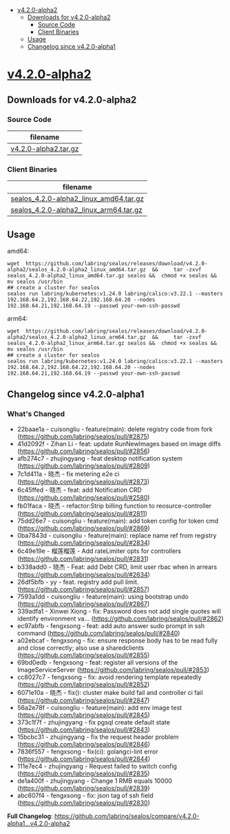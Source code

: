 - [v4.2.0-alpha2](#v420-alpha2)
  - [Downloads for v4.2.0-alpha2](#downloads-for-v420-alpha2)
    - [Source Code](#source-code)
    - [Client Binaries](#client-binaries)
  - [Usage](#usage)
  - [Changelog since v4.2.0-alpha1](#changelog-since-v420-alpha1)

# [v4.2.0-alpha2](https://github.com/labring/sealos/releases/tag/v4.2.0-alpha2)

## Downloads for v4.2.0-alpha2

### Source Code

filename |
-------- |
[v4.2.0-alpha2.tar.gz](https://github.com/labring/sealos/archive/refs/tags/v4.2.0-alpha2.tar.gz) |

### Client Binaries

filename |
-------- |
[sealos_4.2.0-alpha2_linux_amd64.tar.gz](https://github.com/labring/sealos/releases/download/v4.2.0-alpha2/sealos_4.2.0-alpha2_linux_amd64.tar.gz) |
[sealos_4.2.0-alpha2_linux_arm64.tar.gz](https://github.com/labring/sealos/releases/download/v4.2.0-alpha2/sealos_4.2.0-alpha2_linux_arm64.tar.gz) |

## Usage

amd64:

```shell
wget  https://github.com/labring/sealos/releases/download/v4.2.0-alpha2/sealos_4.2.0-alpha2_linux_amd64.tar.gz  &&     tar -zxvf sealos_4.2.0-alpha2_linux_amd64.tar.gz sealos &&  chmod +x sealos && mv sealos /usr/bin
## create a cluster for sealos
sealos run labring/kubernetes:v1.24.0 labring/calico:v3.22.1 --masters 192.168.64.2,192.168.64.22,192.168.64.20 --nodes 192.168.64.21,192.168.64.19 --passwd your-own-ssh-passwd
```

arm64:

```shell
wget  https://github.com/labring/sealos/releases/download/v4.2.0-alpha2/sealos_4.2.0-alpha2_linux_arm64.tar.gz  &&     tar -zxvf sealos_4.2.0-alpha2_linux_arm64.tar.gz sealos &&  chmod +x sealos && mv sealos /usr/bin
## create a cluster for sealos
sealos run labring/kubernetes:v1.24.0 labring/calico:v3.22.1 --masters 192.168.64.2,192.168.64.22,192.168.64.20 --nodes 192.168.64.21,192.168.64.19 --passwd your-own-ssh-passwd
```

## Changelog since v4.2.0-alpha1

### What's Changed
* 22baae1a - cuisongliu - feature(main): delete registry code from fork (https://github.com/labring/sealos/pull/#2875)
* 41d2092f - Zihan Li - feat: update RunNewImages based on image diffs (https://github.com/labring/sealos/pull/#2856)
* afb274c7 - zhujingyang - feat desktop notification system (https://github.com/labring/sealos/pull/#2809)
* 7c1d411a - 晓杰 - fix metering e2e ci (https://github.com/labring/sealos/pull/#2873)
* 6c45ffed - 晓杰 - feat: add Notification CRD (https://github.com/labring/sealos/pull/#2580)
* fb01faca - 晓杰 - refactor:Strip billing function to reosurce-controller (https://github.com/labring/sealos/pull/#2811)
* 75dd26e7 - cuisongliu - feature(main): add token config for token cmd (https://github.com/labring/sealos/pull/#2869)
* 0ba7843d - cuisongliu - feature(main): replace name ref from registry (https://github.com/labring/sealos/pull/#2834)
* 6c49e19e - 榴莲榴莲 - Add rateLimiter opts for controllers (https://github.com/labring/sealos/pull/#2831)
* b338add0 - 晓杰 - Feat: add Debt CRD, limit user rbac when in arrears (https://github.com/labring/sealos/pull/#2634)
* 26df5bfb - yy - feat. registry add pull limit. (https://github.com/labring/sealos/pull/#2857)
* 7593a1dd - cuisongliu - feature(main): using bootstrap undo (https://github.com/labring/sealos/pull/#2867)
* 339adfa1 - Xinwei Xiong - fix: Password does not add single quotes will identify environment va… (https://github.com/labring/sealos/pull/#2862)
* ec97abfb - fengxsong - feat: add auto answer sudo prompt in ssh command (https://github.com/labring/sealos/pull/#2840)
* a02ebcaf - fengxsong - fix: ensure response body has to be read fully and close correctly; also use a sharedclients (https://github.com/labring/sealos/pull/#2855)
* 69bd0edb - fengxsong - feat: register all versions of the ImageServiceServer (https://github.com/labring/sealos/pull/#2853)
* cc8027c7 - fengxsong - fix: avoid rendering template repeatedly (https://github.com/labring/sealos/pull/#2852)
* 6071e10a - 晓杰 - fix(): cluster make build fail and controller ci fail (https://github.com/labring/sealos/pull/#2847)
* 56a2e78f - cuisongliu - feature(main): add env image test (https://github.com/labring/sealos/pull/#2845)
* 373c1f7f - zhujingyang - fix pgsql create default state (https://github.com/labring/sealos/pull/#2843)
* 15bcbc31 - zhujingyang - fix the request header problem (https://github.com/labring/sealos/pull/#2846)
* 7836f557 - fengxsong - fix(ci): golangci-lint error (https://github.com/labring/sealos/pull/#2844)
* 111e7ec4 - zhujingyang - Request failed to switch config (https://github.com/labring/sealos/pull/#2835)
* de1a400f - zhujingyang - Change 1 RMB equals 10000 (https://github.com/labring/sealos/pull/#2839)
* abc607f4 - fengxsong - fix: json tag of ssh field (https://github.com/labring/sealos/pull/#2830)

**Full Changelog**: https://github.com/labring/sealos/compare/v4.2.0-alpha1...v4.2.0-alpha2
